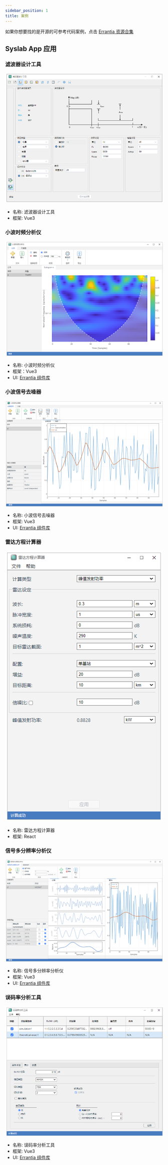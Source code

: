 ```yaml
---
sidebar_position: 1
title: 案例
---
```

如果你想要找的是开源的可参考代码案例，点击 [Errantia 资源合集](/)
## Syslab App 应用
### 滤波器设计工具
![filter](./img/filter.png) 
* 名称: 滤波器设计工具
* 框架: Vue3
### 小波时频分析仪
![time-frequency](./img/time-frequency.png)
* 名称: 小波时频分析仪
* 框架：Vue3
* UI: [Errantia 组件库](../module/about/introduce.md)
### 小波信号去噪器
![denoising](./img/denoising.png)
* 名称: 小波信号去噪器
* 框架: Vue3
* UI: [Errantia 组件库](../module/about/introduce.md)
### 雷达方程计算器
![radar](./img/radar.png)
* 名称: 雷达方程计算器
* 框架: React
### 信号多分辨率分析仪
![multiresolution](./img/multiresolution.png)
* 名称: 信号多分辨率分析仪
* 框架: Vue3
* UI: [Errantia 组件库](../module/about/introduce.md)
### 误码率分析工具
![bit](./img/bit.png)
* 名称: 误码率分析工具
* 框架: Vue3
* UI: [Errantia 组件库](../module/about/introduce.md)